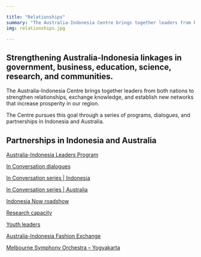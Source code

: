 ```yaml
---

title: "Relationships"
summary: "The Australia-Indonesia Centre brings together leaders from both nations to strengthen relationships, exchange knowledge, and establish new networks that increase prosperity in our region."
img: relationships.jpg

---
```


<div id="top-target"></div>

## Strengthening Australia-Indonesia linkages in government, business, education, science, research, and communities.

The Australia-Indonesia Centre brings together leaders from both nations to strengthen relationships, exchange knowledge, and establish new networks that increase prosperity in our region.

The Centre pursues this goal through a series of programs, dialogues, and partnerships in Indonesia and Australia. 

<div id="bot-target"></div>

## Partnerships in Indonesia and Australia

 [Australia-Indonesia Leaders Program](#)

 [In Conversation dialogues](#)

 [In Conversation series | Indonesia](#)

 [In Conversation series | Australia](#)

 [Indonesia Now roadshow](#)

 [Research capacity](#)

 [Youth leaders](#)

 [Australia-Indonesia Fashion Exchange](#)

 [Melbourne Symphony Orchestra – Yogyakarta](#)